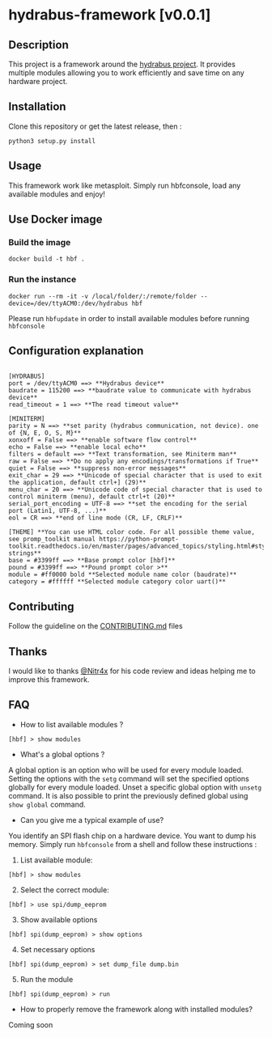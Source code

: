 # hydrabus-framework [v0.0.1]

## Description

This project is a framework around the [hydrabus project](https://hydrabus.com/).
It provides multiple modules allowing you to work efficiently and save time on any hardware project.

## Installation

Clone this repository or get the latest release, then :

```
python3 setup.py install
```

## Usage

This framework work like metasploit. Simply run hbfconsole, load any available modules and enjoy!

## Use Docker image

### Build the image

```
docker build -t hbf .
```

### Run the instance

```
docker run --rm -it -v /local/folder/:/remote/folder --device=/dev/ttyACM0:/dev/hydrabus hbf
```

Please run `hbfupdate` in order to install available modules before running `hbfconsole`

## Configuration explanation

```

[HYDRABUS]
port = /dev/ttyACM0 ==> **Hydrabus device**
baudrate = 115200 ==> **baudrate value to communicate with hydrabus device**
read_timeout = 1 ==> **The read timeout value**

[MINITERM]
parity = N ==> **set parity (hydrabus communication, not device). one of {N, E, O, S, M}**
xonxoff = False ==> **enable software flow control**
echo = False ==> **enable local echo**
filters = default ==> **Text transformation, see Miniterm man**
raw = False ==> **Do no apply any encodings/transformations if True**
quiet = False ==> **suppress non-error messages**
exit_char = 29 ==> **Unicode of special character that is used to exit the application, default ctrl+] (29)**
menu_char = 20 ==> **Unicode code of special character that is used to control miniterm (menu), default ctrl+t (20)**
serial_port_encoding = UTF-8 ==> **set the encoding for the serial port (Latin1, UTF-8, ...)**
eol = CR ==> **end of line mode (CR, LF, CRLF)**

[THEME] **You can use HTML color code. For all possible theme value, see promp_toolkit manual https://python-prompt-toolkit.readthedocs.io/en/master/pages/advanced_topics/styling.html#style-strings**
base = #3399ff ==> **Base prompt color [hbf]**
pound = #3399ff ==> **Pound prompt color >**
module = #ff0000 bold **Selected module name color (baudrate)**
category = #ffffff **Selected module category color uart()**

```

## Contributing

Follow the guideline on the [CONTRIBUTING.md](CONTRIBUTING.md) files

## Thanks

I would like to thanks [@Nitr4x](https://github.com/Nitr4x) for his code review and ideas helping me to improve this framework.

## FAQ

* How to list available modules ?

``` [hbf] > show modules ```

* What's a global options ?

A global option is an option who will be used for every module loaded.
Setting the options with the `setg` command will set the specified options globally for every module loaded.
Unset a specific global option with `unsetg` command.
It is also possible to print the previously defined global using `show global` command.

* Can you give me a typical example of use?

You identify an SPI flash chip on a hardware device. You want to dump his memory.
Simply run `hbfconsole` from a shell and follow these instructions :

1. List available module:

```[hbf] > show modules```

2. Select the correct module:

```[hbf] > use spi/dump_eeprom```

3. Show available options

```[hbf] spi(dump_eeprom) > show options```

4. Set necessary options

```[hbf] spi(dump_eeprom) > set dump_file dump.bin```

5. Run the module

```[hbf] spi(dump_eeprom) > run```

* How to properly remove the framework along with installed modules?

Coming soon